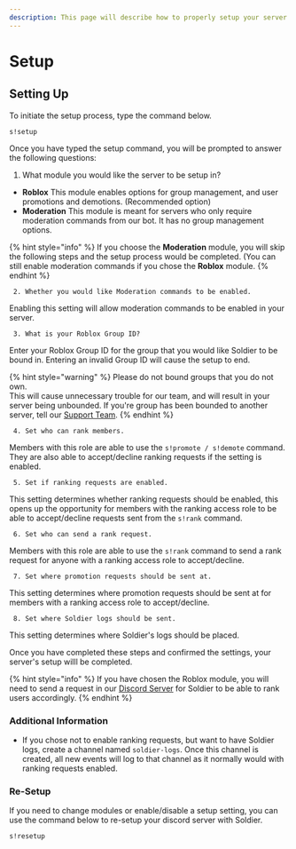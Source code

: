 ```yaml
---
description: This page will describe how to properly setup your server with Soldier.
---
```


# Setup

## Setting Up

To initiate the setup process, type the command below.

```
s!setup
```

Once you have typed the setup command, you will be prompted to answer the following questions:

1. What module you would like the server to be setup in?

* **Roblox** This module enables options for group management, and user promotions and demotions. \(Recommended option\) 
* **Moderation** This module is meant for servers who only require moderation commands from our bot. It has no group management options.

{% hint style="info" %}
If you choose the **Moderation** module, you will skip the following steps and the setup process would be completed. \(You can still enable moderation commands if you chose the **Roblox** module.
{% endhint %}

     2. Whether you would like Moderation commands to be enabled.  
Enabling this setting will allow moderation commands to be enabled in your server.

     3. What is your Roblox Group ID?  
Enter your Roblox Group ID for the group that you would like Soldier to be bound in. Entering an invalid Group ID will cause the setup to end.

{% hint style="warning" %}
Please do not bound groups that you do not own.  
This will cause unnecessary trouble for our team, and will result in your server being unbounded. If you're group has been bounded to another server, tell our [Support Team](https://discord.gg/KaSN7gnpkp).
{% endhint %}

     4. Set who can rank members.  
Members with this role are able to use the `s!promote / s!demote` command. They are  also able to accept/decline ranking requests if the setting is enabled.

     5. Set if ranking requests are enabled.  
This setting determines whether ranking requests should be enabled, this opens up the opportunity for members with the ranking access role to be able to accept/decline requests sent from the `s!rank` command.

     6. Set who can send a rank request.  
Members with this role are able to use the `s!rank` command to send a rank request for anyone with a ranking access role to accept/decline.

     7. Set where promotion requests should be sent at.  
This setting determines where promotion requests should be sent at for members with a ranking access role to accept/decline.

     8. Set where Soldier logs should be sent.  
This setting determines where Soldier's logs should be placed.

Once you have completed these steps and confirmed the settings, your server's setup willl be completed.

{% hint style="info" %}
If you have chosen the Roblox module, you will need to send a request in our [Discord Server](https://discord.gg/hdm87pRgrb) for  Soldier to be able to rank users accordingly.
{% endhint %}

### Additional Information

* If you chose not to enable ranking requests, but want to have Soldier logs, create a channel named `soldier-logs`. Once this channel is created, all new events will log to that channel as it normally would with ranking requests enabled.

### Re-Setup

If you need to change modules or enable/disable a setup setting, you can use the command below to re-setup your discord server with Soldier.

```text
s!resetup
```

